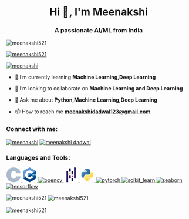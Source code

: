 <h1 align="center">Hi 👋, I'm Meenakshi</h1>
<h3 align="center">A passionate AI/ML from India</h3>

<p align="left"> <img src="https://komarev.com/ghpvc/?username=meenakshi521&label=Profile%20views&color=0e75b6&style=flat" alt="meenakshi521" /> </p>

<p align="left"> <a href="https://github.com/ryo-ma/github-profile-trophy"><img src="https://github-profile-trophy.vercel.app/?username=meenakshi521" alt="meenakshi521" /></a> </p>

<p align="left"> <a href="https://twitter.com/meenakshi" target="blank"><img src="https://img.shields.io/twitter/follow/meenakshi?logo=twitter&style=for-the-badge" alt="meenakshi" /></a> </p>

- 🌱 I’m currently learning **Machine Learning,Deep Learning**

- 👯 I’m looking to collaborate on **Machine Learning and Deep Learning**

- 💬 Ask me about **Python,Machine Learning,Deep Learning**

- 📫 How to reach me **meenakshidadwal123@gmail.com**

<h3 align="left">Connect with me:</h3>
<p align="left">
<a href="https://twitter.com/meenakshi" target="blank"><img align="center" src="https://raw.githubusercontent.com/rahuldkjain/github-profile-readme-generator/master/src/images/icons/Social/twitter.svg" alt="meenakshi" height="30" width="40" /></a>
<a href="https://linkedin.com/in/meenakshi dadwal" target="blank"><img align="center" src="https://raw.githubusercontent.com/rahuldkjain/github-profile-readme-generator/master/src/images/icons/Social/linked-in-alt.svg" alt="meenakshi dadwal" height="30" width="40" /></a>
</p>

<h3 align="left">Languages and Tools:</h3>
<p align="left"> <a href="https://www.cprogramming.com/" target="_blank" rel="noreferrer"> <img src="https://raw.githubusercontent.com/devicons/devicon/master/icons/c/c-original.svg" alt="c" width="40" height="40"/> </a> <a href="https://www.w3schools.com/cpp/" target="_blank" rel="noreferrer"> <img src="https://raw.githubusercontent.com/devicons/devicon/master/icons/cplusplus/cplusplus-original.svg" alt="cplusplus" width="40" height="40"/> </a> <a href="https://opencv.org/" target="_blank" rel="noreferrer"> <img src="https://www.vectorlogo.zone/logos/opencv/opencv-icon.svg" alt="opencv" width="40" height="40"/> </a> <a href="https://pandas.pydata.org/" target="_blank" rel="noreferrer"> <img src="https://raw.githubusercontent.com/devicons/devicon/2ae2a900d2f041da66e950e4d48052658d850630/icons/pandas/pandas-original.svg" alt="pandas" width="40" height="40"/> </a> <a href="https://www.python.org" target="_blank" rel="noreferrer"> <img src="https://raw.githubusercontent.com/devicons/devicon/master/icons/python/python-original.svg" alt="python" width="40" height="40"/> </a> <a href="https://pytorch.org/" target="_blank" rel="noreferrer"> <img src="https://www.vectorlogo.zone/logos/pytorch/pytorch-icon.svg" alt="pytorch" width="40" height="40"/> </a> <a href="https://scikit-learn.org/" target="_blank" rel="noreferrer"> <img src="https://upload.wikimedia.org/wikipedia/commons/0/05/Scikit_learn_logo_small.svg" alt="scikit_learn" width="40" height="40"/> </a> <a href="https://seaborn.pydata.org/" target="_blank" rel="noreferrer"> <img src="https://seaborn.pydata.org/_images/logo-mark-lightbg.svg" alt="seaborn" width="40" height="40"/> </a> <a href="https://www.tensorflow.org" target="_blank" rel="noreferrer"> <img src="https://www.vectorlogo.zone/logos/tensorflow/tensorflow-icon.svg" alt="tensorflow" width="40" height="40"/> </a> </p>

<p><img align="left" src="https://github-readme-stats.vercel.app/api/top-langs?username=meenakshi521&show_icons=true&locale=en&layout=compact" alt="meenakshi521" /></p>

<p>&nbsp;<img align="center" src="https://github-readme-stats.vercel.app/api?username=meenakshi521&show_icons=true&locale=en" alt="meenakshi521" /></p>

<p><img align="center" src="https://github-readme-streak-stats.herokuapp.com/?user=meenakshi521&" alt="meenakshi521" /></p>

